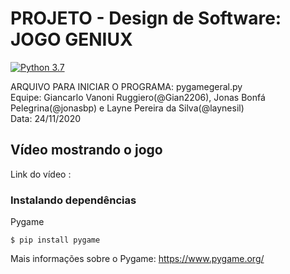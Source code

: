 # PROJETO - Design de Software: JOGO GENIUX
[![Python 3.7](https://img.shields.io/badge/python-v3.7-blue)](https://www.python.org/downloads/release/python-370/)

ARQUIVO PARA INICIAR O PROGRAMA: pygamegeral.py </br>
Equipe: Giancarlo Vanoni Ruggiero(@Gian2206), Jonas Bonfá Pelegrina(@jonasbp) e Layne Pereira da Silva(@laynesil) </br>
Data: 24/11/2020 </br>

## Vídeo mostrando o jogo
Link do vídeo :

### Instalando dependências
Pygame </br>
```
$ pip install pygame
```
Mais informações sobre o Pygame: https://www.pygame.org/ </br>
